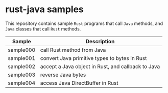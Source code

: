 # rust-java samples

This repository contains sample `Rust` programs that call `Java` methods, and `Java` classes that call `Rust` methods.

| Sample    | Description                                        |
| --------- | -------------------------------------------------- |
| sample000 | call Rust method from Java                         |
| sample001 | convert Java primitive types to bytes in Rust      |
| sample002 | accept a Java object in Rust, and callback to Java |
| sample003 | reverse Java bytes                                 |
| sample004 | access Java DirectBuffer in Rust                   |
